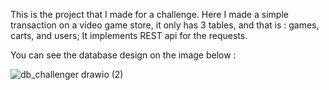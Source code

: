 This is the project that I made for a challenge. Here I made a simple transaction on a video game store, it only has 3 tables, and that is : games, carts, and users; It implements REST api for the requests. 

You can see the database design on the image below : 

![db_challenger drawio (2)](https://user-images.githubusercontent.com/72777496/156594208-4b6ca042-0ac7-409e-9759-de3f58cadda1.png)
